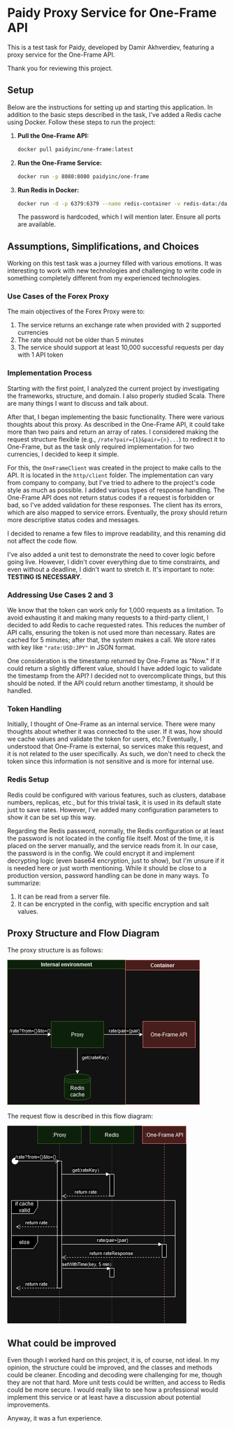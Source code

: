 # Paidy Proxy Service for One-Frame API

This is a test task for Paidy, developed by Damir Akhverdiev, featuring a proxy service for the One-Frame API.

Thank you for reviewing this project.

## Setup

Below are the instructions for setting up and starting this application. In addition to the basic steps described in the task, I've added a Redis cache using Docker. Follow these steps to run the project:

1. **Pull the One-Frame API:**
   ```bash
   docker pull paidyinc/one-frame:latest
   ```

2. **Run the One-Frame Service:**
   ```bash
   docker run -p 8080:8080 paidyinc/one-frame
   ```

3. **Run Redis in Docker:**
   ```bash
   docker run -d -p 6379:6379 --name redis-container -v redis-data:/data redis redis-server --requirepass "forex_redis_pass"
   ```

   The password is hardcoded, which I will mention later. Ensure all ports are available.

## Assumptions, Simplifications, and Choices

Working on this test task was a journey filled with various emotions. It was interesting to work with new technologies and challenging to write code in something completely different from my experienced technologies.

### Use Cases of the Forex Proxy

The main objectives of the Forex Proxy were to:

1. The service returns an exchange rate when provided with 2 supported currencies
2. The rate should not be older than 5 minutes
3. The service should support at least 10,000 successful requests per day with 1 API token

### Implementation Process

Starting with the first point, I analyzed the current project by investigating the frameworks, structure, and domain. I also properly studied Scala. There are many things I want to discuss and talk about.

After that, I began implementing the basic functionality. There were various thoughts about this proxy. As described in the One-Frame API, it could take more than two pairs and return an array of rates. I considered making the request structure flexible (e.g., `/rate?pair={1}&pair={n}...`) to redirect it to One-Frame, but as the task only required implementation for two currencies, I decided to keep it simple.

For this, the `OneFrameClient` was created in the project to make calls to the API. It is located in the `http/client` folder. The implementation can vary from company to company, but I've tried to adhere to the project's code style as much as possible. I added various types of response handling. The One-Frame API does not return status codes if a request is forbidden or bad, so I've added validation for these responses. The client has its errors, which are also mapped to service errors. Eventually, the proxy should return more descriptive status codes and messages.

I decided to rename a few files to improve readability, and this renaming did not affect the code flow.

I've also added a unit test to demonstrate the need to cover logic before going live. However, I didn't cover everything due to time constraints, and even without a deadline, I didn't want to stretch it. It's important to note: **TESTING IS NECESSARY**.

### Addressing Use Cases 2 and 3

We know that the token can work only for 1,000 requests as a limitation. To avoid exhausting it and making many requests to a third-party client, I decided to add Redis to cache requested rates. This reduces the number of API calls, ensuring the token is not used more than necessary. Rates are cached for 5 minutes; after that, the system makes a call. We store rates with key like `"rate:USD:JPY"` in JSON format.

One consideration is the timestamp returned by One-Frame as "Now." If it could return a slightly different value, should I have added logic to validate the timestamp from the API? I decided not to overcomplicate things, but this should be noted. If the API could return another timestamp, it should be handled.

### Token Handling

Initially, I thought of One-Frame as an internal service. There were many thoughts about whether it was connected to the user. If it was, how should we cache values and validate the token for users, etc.? Eventually, I understood that One-Frame is external, so services make this request, and it is not related to the user specifically. As such, we don't need to check the token since this information is not sensitive and is more for internal use.

### Redis Setup

Redis could be configured with various features, such as clusters, database numbers, replicas, etc., but for this trivial task, it is used in its default state just to save rates. However, I've added many configuration parameters to show it can be set up this way.

Regarding the Redis password, normally, the Redis configuration or at least the password is not located in the config file itself. Most of the time, it is placed on the server manually, and the service reads from it. In our case, the password is in the config. We could encrypt it and implement decrypting logic (even base64 encryption, just to show), but I'm unsure if it is needed here or just worth mentioning. While it should be close to a production version, password handling can be done in many ways. To summarize:

1. It can be read from a server file.
2. It can be encrypted in the config, with specific encryption and salt values.

## Proxy Structure and Flow Diagram

The proxy structure is as follows:

<img src="/struct.png?raw=true" style="background-color:white;">

The request flow is described in this flow diagram:

<img src="/flow.png?raw=true" style="background-color:white;">

## What could be improved

Even though I worked hard on this project, it is, of course, not ideal. 
In my opinion, the structure could be improved, and the classes and methods could be cleaner. Encoding and decoding were challenging for me, though they are not that hard.
More unit tests could be written, and access to Redis could be more secure. I would really like to see how a professional would implement this service or at least have a discussion about potential improvements.

Anyway, it was a fun experience.
